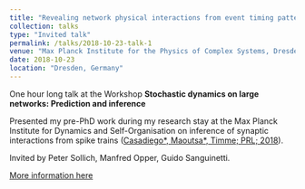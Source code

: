 ```yaml
---
title: "Revealing network physical interactions from event timing patterns: A model-free approach"
collection: talks
type: "Invited talk"
permalink: /talks/2018-10-23-talk-1
venue: "Max Planck Institute for the Physics of Complex Systems, Dresden"
date: 2018-10-23
location: "Dresden, Germany"
---
```


One hour long talk at the Workshop **Stochastic dynamics on large networks: Prediction and inference**

Presented my pre-PhD work during my research stay at the Max Planck Institute for Dynamics and Self-Organisation on inference of synaptic interactions from spike trains ([Casadiego\*, Maoutsa\*, Timme; PRL; 2018](https://drive.google.com/file/d/1QAjTnnOx4pykA_7WAnuApRMgdmWtGrIR/view)).

Invited by Peter Sollich, Manfred Opper, Guido Sanguinetti.

[More information here](https://www.pks.mpg.de/stochastic-dynamics-on-large-networks-prediction-and-inference/scientific-program)
